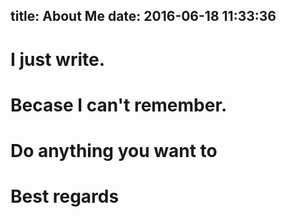 title: About Me
date: 2016-06-18 11:33:36
---

# I just write.

# Becase I can't remember.

# Do anything you want to

# Best regards
